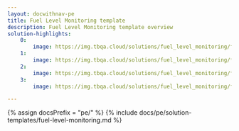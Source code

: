 ```yaml
---
layout: docwithnav-pe
title: Fuel Level Monitoring template
description: Fuel Level Monitoring template overview
solution-highlights:
    0:
        image: https://img.tbqa.cloud/solutions/fuel_level_monitoring/fuel-monitoring-1.png
    1:
        image: https://img.tbqa.cloud/solutions/fuel_level_monitoring/fuel-monitoring-2.png
    2:
        image: https://img.tbqa.cloud/solutions/fuel_level_monitoring/fuel-monitoring-3.png
    3:
        image: https://img.tbqa.cloud/solutions/fuel_level_monitoring/fuel-monitoring-4.png

---
```


{% assign docsPrefix = "pe/" %}
{% include docs/pe/solution-templates/fuel-level-monitoring.md %}